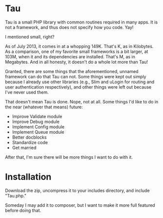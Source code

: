 Tau
===

Tau is a small PHP library with common routines required in many apps. It is not a framework, and thus does not specify
how you code. Yay!

I mentioned small, right?

As of July 2013, it comes in at a whopping 149K. That's K, as in Kilobytes. As a comparison, one of my favorite
small frameworks is a bit larger, at 103M, when it and its dependencies are installed. That's M, as in Megabytes.
And in all honesty, it doesn't do a whole lot more than Tau!

Granted, there are some things that the aforementioned, unnamed framework can do that Tau can not. Some things
were kept out simply because I already use other libraries (e.g., Slim and uLogin for routing and user authentication
respectively), and other things were left out because I've never used them. 

That doesn't mean Tau is done. Nope, not at all. Some things I'd like to do in the near (whatever that means) future:

* Improve Validate module
* Improve Debug module
* Implement Config module
* Implement Queue module
* Better docblocks
* Standardize code
* Get married

After that, I'm sure there will be more things I want to do with it.

Installation
============
Download the zip, uncompress it to your includes directory, and include "Tau.php."

Someday I may add it to composer, but I want to make it more full featured before doing that.
